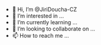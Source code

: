 - 👋 Hi, I’m @JiriDoucha-CZ
- 👀 I’m interested in ...
- 🌱 I’m currently learning ...
- 💞️ I’m looking to collaborate on ...
- 📫 How to reach me ...

<!---
JiriDoucha-CZ/JiriDoucha-CZ is a ✨ special ✨ repository because its `README.md` (this file) appears on your GitHub profile.
You can click the Preview link to take a look at your changes.
--->
